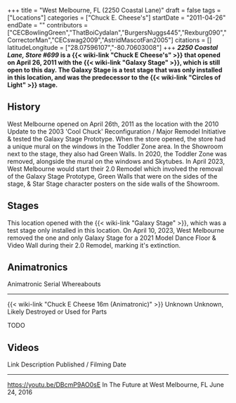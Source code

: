 +++
title = "West Melbourne, FL (2250 Coastal Lane)"
draft = false
tags = ["Locations"]
categories = ["Chuck E. Cheese's"]
startDate = "2011-04-26"
endDate = ""
contributors = ["CECBowlingGreen","ThatBoiCydalan","BurgersNuggs445","Rexburg090","CorrectorMan","CECswag2009","AstridMascotFan2005"]
citations = []
latitudeLongitude = ["28.07596107","-80.70603008"]
+++
***2250 Coastal Lane, Store #699* is a {{< wiki-link "Chuck E Cheese's" >}} that opened on April 26, 2011 with the {{< wiki-link "Galaxy Stage" >}}, which is still open to this day.
The Galaxy Stage is a test stage that was only installed in this location, and was the predecessor to the {{< wiki-link "Circles of Light" >}} stage.**

## History

West Melbourne opened on April 26th, 2011 as the location with the 2010 Update to the 2003 'Cool Chuck' Reconfiguration / Major Remodel Initiative & tested the Galaxy Stage Prototype. When the store opened, the store had a unique mural on the windows in the Toddler Zone area. In the Showroom next to the stage, they also had Green Walls. In 2020, the Toddler Zone was removed, alongside the mural on the windows and Skytubes. In April 2023, West Melbourne would start their 2.0 Remodel which involved the removal of the Galaxy Stage Prototype, Green Walls that were on the sides of the stage, & Star Stage character posters on the side walls of the Showroom.

## Stages

This location opened with the {{< wiki-link "Galaxy Stage" >}}, which was a test stage only installed in this location. On April 10, 2023, West Melbourne removed the one and only Galaxy Stage for a 2021 Model Dance Floor & Video Wall during their 2.0 Remodel, marking it's extinction.

## Animatronics

  Animatronic                                                Serial    Whereabouts
  ---------------------------------------------------------- --------- ---------------------------------------------
  {{< wiki-link "Chuck E Cheese 16m (Animatronic)" >}}   Unknown   Unknown, Likely Destroyed or Used for Parts

TODO

## Videos

  Link                           Description                           Published / Filming Date
  ------------------------------ ------------------------------------- --------------------------
  https://youtu.be/DBcmP9AO0sE   In The Future at West Melbourne, FL   June 24, 2016
